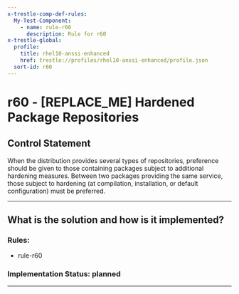 ```yaml
---
x-trestle-comp-def-rules:
  My-Test-Component:
    - name: rule-r60
      description: Rule for r60
x-trestle-global:
  profile:
    title: rhel10-anssi-enhanced
    href: trestle://profiles/rhel10-anssi-enhanced/profile.json
  sort-id: r60
---
```


# r60 - \[REPLACE_ME\] Hardened Package Repositories

## Control Statement

When the distribution provides several types of repositories, preference should be given to those containing packages subject to additional hardening measures. Between two packages providing the same service, those subject to hardening (at compilation, installation, or default configuration) must be preferred.

______________________________________________________________________

## What is the solution and how is it implemented?

<!-- For implementation status enter one of: implemented, partial, planned, alternative, not-applicable -->

<!-- Note that the list of rules under ### Rules: is read-only and changes will not be captured after assembly to JSON -->

<!-- Add control implementation description here for control: r60 -->

### Rules:

  - rule-r60

### Implementation Status: planned

______________________________________________________________________

